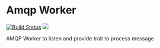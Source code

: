 # Amqp Worker

[![Build Status](https://travis-ci.org/media-io/rs_amqp_worker.svg?branch=master)](https://travis-ci.org/media-io/rs_amqp_worker)
[![](http://meritbadge.herokuapp.com/amqp_worker)](https://crates.io/crates/amqp_worker)

AMQP Worker to listen and provide trait to process message
